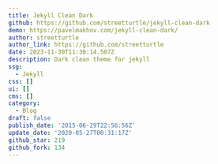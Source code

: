 ```yaml
---
title: Jekyll Clean Dark
github: https://github.com/streetturtle/jekyll-clean-dark
demo: https://pavelmakhov.com/jekyll-clean-dark/
author: streetturtle
author_link: https://github.com/streetturtle
date: 2023-11-30T11:30:14.507Z
description: Dark clean theme for jekyll
ssg:
  - Jekyll
css: []
ui: []
cms: []
category:
  - Blog
draft: false
publish_date: '2015-06-29T22:56:56Z'
update_date: '2020-05-27T00:31:17Z'
github_star: 219
github_fork: 134
---
```

